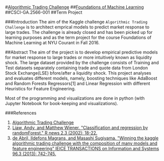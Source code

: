 #[Algorithmic Trading Challenge](https://www.kaggle.com/c/AlgorithmicTradingChallenge)
##[Foundations of Machine Learning](http://cs.nyu.edu/courses/fall16/CSCI-GA.2566-001/index.html/)
##CSCI-GA.2566-001
##Term Project

###Introduction
The aim of the Kaggle challenge `Algorithmic Trading Challenge` is to architect emprical models to predict market response to large trades. The challenge is already closed and has been picked up for learning purposes and as the term project for the course Foundations of Machine Learning at NYU Courant in Fall 2016.

##Abstract
The aim of the project is to develop empirical predictive models for market response to large trades or more intuitively known as liquidity shock. The large dataset provided by the challenge consists of Training and Test datasets separately containing trade and quote data from London Stock Exchange(LSE) bfore/after a liquidity shock. This project analyses and evaluates different models, namely, boosting techniques like AdaBoost and Random Forests Regressors[1] and Linear Regression with different Heuristics for Feature Engineering.

Most of the programming and visualizations are done in python (with Jupyter Notebook for book-keeping and visualizations).

###References

1. [Algorithmic Trading Challenge](https://www.kaggle.com/c/AlgorithmicTradingChallenge)
2. [Liaw, Andy, and Matthew Wiener. "Classification and regression by randomForest." R news 2.3 (2002): 18-22.](ftp://131.252.97.79/Transfer/Treg/WFRE_Articles/Liaw_02_Classification%20and%20regression%20by%20randomForest.pdf)
3. [de Abril, Ildefons Magrans, and Masashi Sugiyama. "Winning the kaggle algorithmic trading challenge with the composition of many models and feature engineering" IEICE TRANSACTIONS on Information and Systems 96.3 (2013): 742-745.](http://www.ms.k.u-tokyo.ac.jp/2013/Kaggle.pdf)